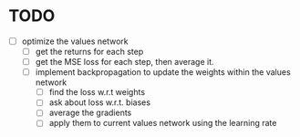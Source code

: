 # TODO

- [ ] optimize the values network
    - [ ] get the returns for each step
    - [ ] get the MSE loss for each step, then average it.
    - [ ] implement backpropagation to update the weights within the values network
        - [ ] find the loss w.r.t weights
        - [ ] ask about loss w.r.t. biases
        - [ ] average the gradients
        - [ ] apply them to current values network using the learning rate
